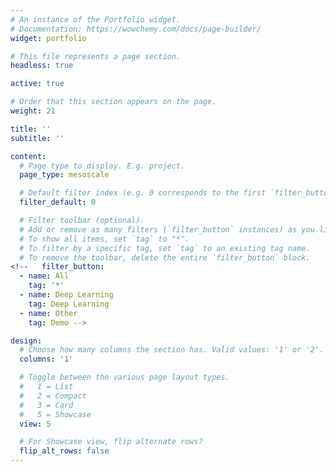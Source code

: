 ```yaml
---
# An instance of the Portfolio widget.
# Documentation: https://wowchemy.com/docs/page-builder/
widget: portfolio

# This file represents a page section.
headless: true

active: true

# Order that this section appears on the page.
weight: 21

title: ''
subtitle: ''

content:
  # Page type to display. E.g. project.
  page_type: mesoscale

  # Default filter index (e.g. 0 corresponds to the first `filter_button` instance below).
  filter_default: 0

  # Filter toolbar (optional).
  # Add or remove as many filters (`filter_button` instances) as you like.
  # To show all items, set `tag` to "*".
  # To filter by a specific tag, set `tag` to an existing tag name.
  # To remove the toolbar, delete the entire `filter_button` block.
<!--   filter_button:
  - name: All
    tag: '*'
  - name: Deep Learning
    tag: Deep Learning
  - name: Other
    tag: Demo -->

design:
  # Choose how many columns the section has. Valid values: '1' or '2'.
  columns: '1'

  # Toggle between the various page layout types.
  #   1 = List
  #   2 = Compact
  #   3 = Card
  #   5 = Showcase
  view: 5

  # For Showcase view, flip alternate rows?
  flip_alt_rows: false
---
```


